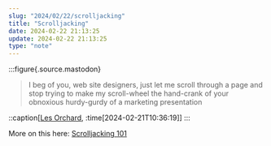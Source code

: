 ```yaml
---
slug: "2024/02/22/scrolljacking"
title: "Scrolljacking"
date: 2024-02-22 21:13:25
update: 2024-02-22 21:13:25
type: "note"
---
```


:::figure{.source.mastodon}
> I beg of you, web site designers, just let me scroll through a page and stop trying to make my scroll-wheel the hand-crank of your obnoxious hurdy-gurdy of a marketing presentation

::caption[[Les Orchard](https://hackers.town/@lmorchard/111970561546029173), :time[2024-02-21T10:36:19]]
:::

More on this here: [Scrolljacking 101](https://www.nngroup.com/articles/scrolljacking-101/)
